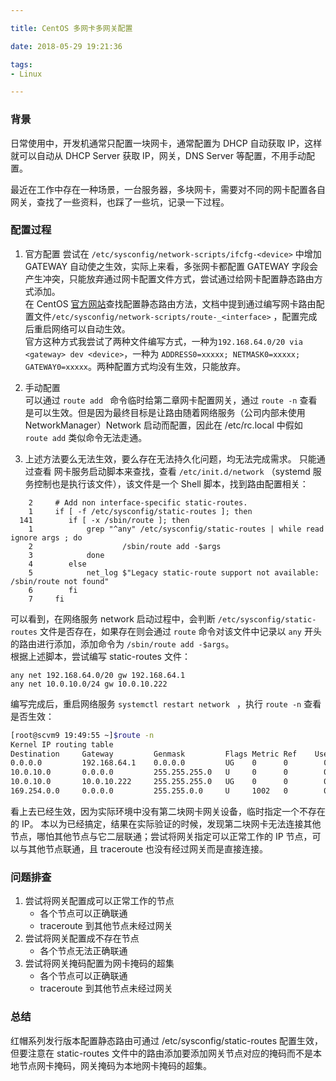 ```yaml
---

title: CentOS 多网卡多网关配置

date: 2018-05-29 19:21:36

tags:
- Linux

---
```




### 背景

日常使用中，开发机通常只配置一块网卡，通常配置为 DHCP 自动获取 IP，这样就可以自动从 DHCP Server 获取 IP，网关，DNS Server 等配置，不用手动配置。

  

最近在工作中存在一种场景，一台服务器，多块网卡，需要对不同的网卡配置各自网关，查找了一些资料，也踩了一些坑，记录一下过程。

  

### 配置过程

1. 官方配置
尝试在 `/etc/sysconfig/network-scripts/ifcfg-<device>` 中增加 GATEWAY 自动使之生效，实际上来看，多张网卡都配置 GATEWAY 字段会产生冲突，只能放弃通过网卡配置文件方式，尝试通过给网卡配置静态路由方式添加。  
在 CentOS [官方网站](https://www.centos.org/docs/5/html/5.2/Deployment_Guide/s1-networkscripts-static-routes.html)查找配置静态路由方法，文档中提到通过编写网卡路由配置文件`/etc/sysconfig/network-scripts/route-_<interface>`  ，配置完成后重启网络可以自动生效。  
官方这种方式我尝试了两种文件编写方式，一种为`192.168.64.0/20 via <gateway> dev <device>`，一种为 `ADDRESS0=xxxxx; NETMASK0=xxxxx; GATEWAY0=xxxxx`。两种配置方式均没有生效，只能放弃。
   
2. 手动配置    
可以通过 `route add ` 命令临时给第二章网卡配置网关，通过 `route -n` 查看是可以生效。但是因为最终目标是让路由随着网络服务（公司内部未使用 NetworkManager）Network 启动而配置，因此在 /etc/rc.local 中假如 `route add` 类似命令无法走通。   

3. 上述方法要么无法生效，要么存在无法持久化问题，均无法完成需求。 只能通过查看 网卡服务启动脚本来查找，查看 `/etc/init.d/network` （systemd 服务控制也是执行该文件），该文件是一个 Shell 脚本，找到路由配置相关：  

```shell
    2     # Add non interface-specific static-routes.
    1     if [ -f /etc/sysconfig/static-routes ]; then
  141        if [ -x /sbin/route ]; then
    1            grep "^any" /etc/sysconfig/static-routes | while read ignore args ; do
    2                    /sbin/route add -$args
    3            done
    4        else
    5            net_log $"Legacy static-route support not available: /sbin/route not found"
    6        fi
    7     fi
```
可以看到，在网络服务 network 启动过程中，会判断 `/etc/sysconfig/static-routes` 文件是否存在，如果存在则会通过 `route` 命令对该文件中记录以 `any` 开头的路由进行添加，添加命令为 `/sbin/route add -$args`。  
根据上述脚本，尝试编写 static-routes 文件：  

```
any net 192.168.64.0/20 gw 192.168.64.1
any net 10.0.10.0/24 gw 10.0.10.222
```
编写完成后，重启网络服务 `systemctl restart network ` ，执行 `route -n` 查看是否生效：  

```bash
[root@scvm9 19:49:55 ~]$route -n
Kernel IP routing table
Destination     Gateway         Genmask         Flags Metric Ref    Use Iface
0.0.0.0         192.168.64.1    0.0.0.0         UG    0      0        0 eth0
10.0.10.0       0.0.0.0         255.255.255.0   U     0      0        0 eth2
10.0.10.0       10.0.10.222     255.255.255.0   UG    0      0        0 eth2
169.254.0.0     0.0.0.0         255.255.0.0     U     1002   0        0 eth0
```   

看上去已经生效，因为实际环境中没有第二块网卡网关设备，临时指定一个不存在的 IP。
本以为已经搞定，结果在实际验证的时候，发现第二块网卡无法连接其他节点，哪怕其他节点与它二层联通；尝试将网关指定可以正常工作的 IP 节点，可以与其他节点联通，且 traceroute 也没有经过网关而是直接连接。

### 问题排查
1. 尝试将网关配置成可以正常工作的节点
	* 各个节点可以正确联通
	* traceroute 到其他节点未经过网关
2. 尝试将网关配置成不存在节点
	* 各个节点无法正确联通
3. 尝试将网关掩码配置为网卡掩码的超集
	* 各个节点可以正确联通
	* traceroute 到其他节点未经过网关

### 总结
红帽系列发行版本配置静态路由可通过 /etc/sysconfig/static-routes 配置生效，但要注意在 static-routes 文件中的路由添加要添加网关节点对应的掩码而不是本地节点网卡掩码，网关掩码为本地网卡掩码的超集。

